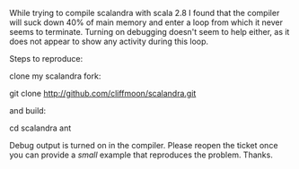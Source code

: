 While trying to compile scalandra with scala 2.8 I found that the compiler will suck down 40% of main memory and enter a loop from which it never seems to terminate.  Turning on debugging doesn't seem to help either, as it does not appear to show any activity during this loop.

Steps to reproduce:

clone my scalandra fork:

git clone http://github.com/cliffmoon/scalandra.git

and build:

cd scalandra
ant

Debug output is turned on in the compiler.
Please reopen the ticket once you can provide a *small* example that reproduces the problem. Thanks.
